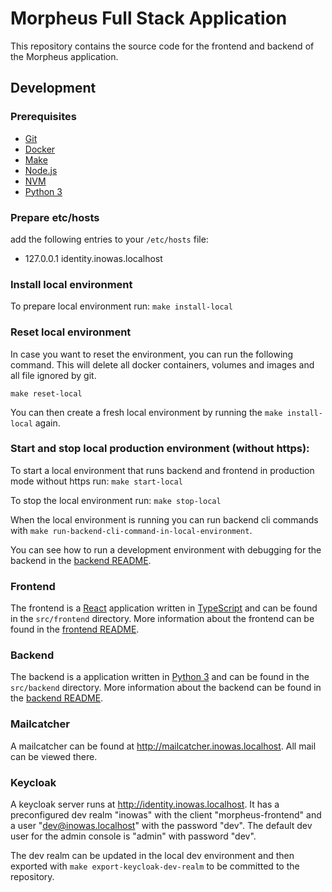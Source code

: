# Morpheus Full Stack Application

This repository contains the source code for the frontend and backend of the Morpheus application.

## Development

### Prerequisites

- [Git](https://git-scm.com/)
- [Docker](https://www.docker.com/)
- [Make](https://www.gnu.org/software/make/)
- [Node.js](https://nodejs.org/en/)
- [NVM](https://github.com/nvm-sh/nvm)
- [Python 3](https://www.python.org/)

### Prepare etc/hosts

add the following entries to your `/etc/hosts` file:

* 127.0.0.1 identity.inowas.localhost

### Install local environment

To prepare local environment run:
`make install-local`

### Reset local environment

In case you want to reset the environment, you can run the following command. This will delete all docker containers,
volumes and images and all file ignored by git.

`make reset-local`

You can then create a fresh local environment by running the `make install-local` again.

### Start and stop local production environment (without https):

To start a local environment that runs backend and frontend in production mode without https run:
`make start-local`

To stop the local environment run:
`make stop-local`

When the local environment is running you can run backend cli commands with
`make run-backend-cli-command-in-local-environment`.

You can see how to run a development environment with debugging for the backend in
the [backend README](src/backend/README.md).

### Frontend

The frontend is a [React](https://reactjs.org/) application written in [TypeScript](https://www.typescriptlang.org/) and
can be found in the `src/frontend` directory.
More information about the frontend can be found in the [frontend README](src/frontend/README.md).

### Backend

The backend is a application written in [Python 3](https://www.python.org/) and can be found in the `src/backend`
directory.
More information about the backend can be found in the [backend README](src/backend/README.md).

### Mailcatcher

A mailcatcher can be found at http://mailcatcher.inowas.localhost. All mail can be viewed there.

### Keycloak

A keycloak server runs at http://identity.inowas.localhost. It has a preconfigured dev realm "inowas" with the client
"morpheus-frontend" and a user "dev@inowas.localhost" with the password "dev". The default dev user for the admin
console is "admin" with password "dev".

The dev realm can be updated in the local dev environment and then exported with `make export-keycloak-dev-realm` to be
committed to the repository.
